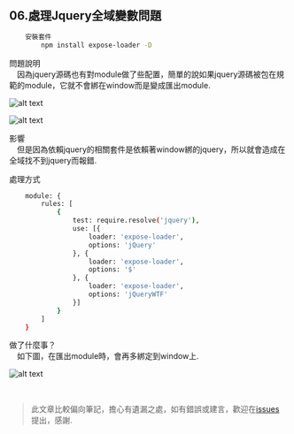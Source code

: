 ## 06.處理Jquery全域變數問題

```sh
    安裝套件
        npm install expose-loader -D
```
問題說明  
&emsp;因為jquery源碼也有對module做了些配置，簡單的說如果jquery源碼被包在規範的module，它就不會綁在window而是變成匯出module. 

![alt text](https://4.bp.blogspot.com/-5qsMvouFZvI/WZAFoPTzKWI/AAAAAAAAA0M/nIeTxaGXnWkUdvgorrOaSjJ-OZcaljzvACLcBGAs/s640/%25E8%259E%25A2%25E5%25B9%2595%25E5%25BF%25AB%25E7%2585%25A7%2B2017-08-13%2B%25E4%25B8%258B%25E5%258D%25883.50.55.png"選擇性的標題")

![alt text](https://3.bp.blogspot.com/-z_SXDKGawZ4/WZAFoFKBuNI/AAAAAAAAA0I/ben1500_y9oPiYRhhgL0jMazDzxlLXEEgCLcBGAs/s640/%25E8%259E%25A2%25E5%25B9%2595%25E5%25BF%25AB%25E7%2585%25A7%2B2017-08-13%2B%25E4%25B8%258B%25E5%258D%25883.53.38.png"選擇性的標題")    

影響   
&emsp;但是因為依賴jquery的相關套件是依賴著window綁的jquery，所以就會造成在全域找不到jquery而報錯.

處理方式
```sh
    module: {
        rules: [
            {
                test: require.resolve('jquery'),
                use: [{
                    loader: 'expose-loader',
                    options: 'jQuery'
                }, {
                    loader: 'expose-loader',
                    options: '$'
                }, {
                    loader: 'expose-loader',
                    options: 'jQueryWTF'
                }]
            }
        ]
    }
```

做了什麼事？  
&emsp;如下圖，在匯出module時，會再多綁定到window上.  

![alt text](https://2.bp.blogspot.com/-d2nTqwBh9zo/WZAJEmkEwDI/AAAAAAAAA0Y/zFwjSot6zA87zbPivmY1ZzZbgB1q_3LDQCLcBGAs/s640/%25E8%259E%25A2%25E5%25B9%2595%25E5%25BF%25AB%25E7%2585%25A7%2B2017-08-13%2B%25E4%25B8%258B%25E5%258D%25884.06.10.png"選擇性的標題")   



<br />

> 此文章比較偏向筆記，擔心有遺漏之處，如有錯誤或建言，歡迎在[issues](https://github.com/JiaHongL/webpack-demo/issues) 提出，感謝.